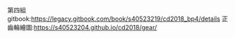 第四組gitbook:https://legacy.gitbook.com/book/s40523219/cd2018_bp4/details
正齒輪繪圖:https://s40523204.github.io/cd2018/gear/

